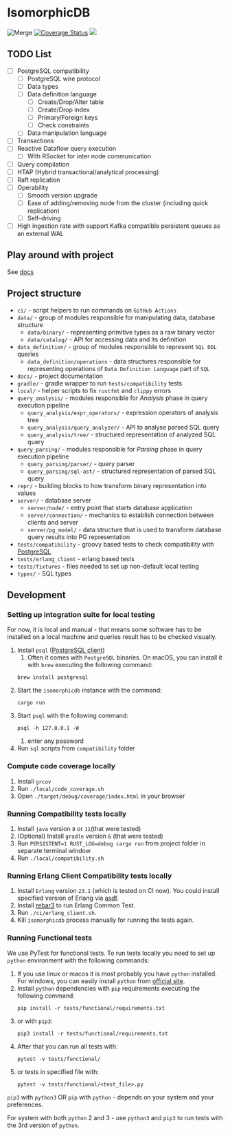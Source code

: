 # IsomorphicDB

![Merge](https://github.com/alex-dukhno/isomorphicdb/workflows/Merge/badge.svg)
[![Coverage Status](https://coveralls.io/repos/github/alex-dukhno/isomorphicdb/badge.svg?branch=main)](https://coveralls.io/github/alex-dukhno/isomorphicdb?branch=main)
<a href="https://discord.gg/PUcTcfU"><img src="https://img.shields.io/discord/509773073294295082.svg?logo=discord"></a>

## TODO List

* [ ] PostgreSQL compatibility
    * [ ] PostgreSQL wire protocol
    * [ ] Data types
    * [ ] Data definition language
        * [ ] Create/Drop/Alter table
        * [ ] Create/Drop index
        * [ ] Primary/Foreign keys
        * [ ] Check constraints
    * [ ] Data manipulation language
* [ ] Transactions
* [ ] Reactive Dataflow query execution
    * [ ] With RSocket for inter node communication
* [ ] Query compilation
* [ ] HTAP (Hybrid transactional/analytical processing)
* [ ] Raft replication
* [ ] Operability
    * [ ] Smooth version upgrade
    * [ ] Ease of adding/removing node from the cluster (including quick replication)
    * [ ] Self-driving
* [ ] High ingestion rate with support Kafka compatible persistent queues as an external WAL

## Play around with project

See [docs](./docs/.)

## Project structure

* `ci/` - script helpers to run commands on `GitHub Actions`
* `data/` - group of modules responsible for manipulating data, database structure
    * `data/binary/` - representing primitive types as a raw binary vector
    * `data/catalog/` - API for accessing data and its definition
* `data_definition/` - group of modules responsible to represent `SQL DDL` queries
    * `data_definition/operations` - data structures responsible for representing
      operations of `Data Definition Language` part of `SQL`
* `docs/` - project documentation
* `gradle/` - gradle wrapper to run `tests/compatibility` tests
* `local/` - helper scripts to fix `rustfmt` and `clippy` errors
* `query_analysis/` - modules responsible for *Analysis* phase in query execution pipeline
    * `query_analysis/expr_operators/` - expression operators of analysis tree
    * `query_analysis/query_analyzer/` - API to analyse parsed SQL query
    * `query_analysis/tree/` - structured representation of analyzed SQL query
* `query_parsing/` - modules responsible for *Parsing* phase in query execution pipeline
    * `query_parsing/parser/` - query parser
    * `query_parsing/sql-ast/` - structured representation of parsed SQL query
* `repr/` - building blocks to how transform binary representation into values
* `server/` - database server
    * `server/node/` - entry point that starts database application
    * `server/connection/` - mechanics to establish connection between clients and server
    * `server/pg_model/` - data structure that is used to transform database query results into PG representation
* `tests/compatibility` - groovy based tests to check compatibility with [PostgreSQL](https://www.postgresql.org/)
* `tests/erlang_client` - erlang based tests
* `tests/fixtures` - files needed to set up non-default local testing
* `types/` - SQL types

## Development

### Setting up integration suite for local testing

For now, it is local and manual - that means some software has to be installed 
on a local machine and queries result has to be checked visually.

1. Install `psql` ([PostgreSQL client](https://www.postgresql.org))
    1. Often it comes with `PostgreSQL` binaries. On macOS, you can install it 
    with `brew` executing the following command:
    ```shell script
    brew install postgresql
    ```
1. Start the `isomorphicdb` instance with the command:
    ```shell script
    cargo run
    ```
1. Start `psql` with the following command:
    ```shell script
    psql -h 127.0.0.1 -W
    ```
    1. enter any password
1. Run `sql` scripts from `compatibility` folder

### Compute code coverage locally

1. Install `grcov`
1. Run `./local/code_coverage.sh`
1. Open `./target/debug/coverage/index.html` in your browser

### Running Compatibility tests locally

1. Install `java` version `8` or `11`(that were tested)
1. (Optional) Install `gradle` version `6` (that were tested)
1. Run `PERSISTENT=1 RUST_LOG=debug cargo run` from project folder in separate terminal window
1. Run `./local/compatibility.sh`

### Running Erlang Client Compatibility tests locally

1. Install `Erlang` version `23.1` (which is tested on CI now). You could
install specified version of Erlang via [asdf](https://github.com/asdf-vm/asdf).
1. Install [rebar3](https://github.com/erlang/rebar3) to run Erlang Common Test.
1. Run `./ci/erlang_client.sh`.
1. Kill `isomorphicdb` process manually for running the tests again.

### Running Functional tests

We use PyTest for functional tests. To run tests locally you need to set up
`python` environment with the following commands:
1. If you use linux or macos it is most probably you have `python` installed.
For windows, you can easily install `python` from [official site](https://www.python.org).
1. Install `python` dependencies with `pip` requirements executing the following command:
    ```shell script
    pip install -r tests/functional/requirements.txt
    ```
1. or with `pip3`:
    ```shell script
    pip3 install -r tests/functional/requirements.txt
    ```
1. After that you can run all tests with:
   ```shell script
   pytest -v tests/functional/
   ```
1. or tests in specified file with:
    ```shell script
    pytest -v tests/functional/<test_file>.py
    ```

`pip3` with `python3` OR `pip` with `python` - depends on your system and your 
preferences.

For system with both `python` 2 and 3 - use `python3` and `pip3` to run tests
with the 3rd version of `python`.
